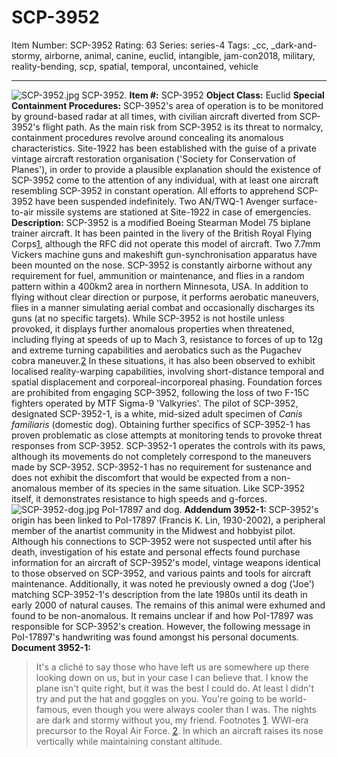 # SCP-3952
Item Number: SCP-3952
Rating: 63
Series: series-4
Tags: _cc, _dark-and-stormy, airborne, animal, canine, euclid, intangible, jam-con2018, military, reality-bending, scp, spatial, temporal, uncontained, vehicle

---

![SCP-3952.jpg](https://scp-wiki.wdfiles.com/local--files/scp-3952/SCP-3952.jpg)
SCP-3952.
**Item #:** SCP-3952
**Object Class:** Euclid
**Special Containment Procedures:** SCP-3952's area of operation is to be monitored by ground-based radar at all times, with civilian aircraft diverted from SCP-3952's flight path. As the main risk from SCP-3952 is its threat to normalcy, containment procedures revolve around concealing its anomalous characteristics. Site-1922 has been established with the guise of a private vintage aircraft restoration organisation ('Society for Conservation of Planes'), in order to provide a plausible explanation should the existence of SCP-3952 come to the attention of any individual, with at least one aircraft resembling SCP-3952 in constant operation.
All efforts to apprehend SCP-3952 have been suspended indefinitely. Two AN/TWQ-1 Avenger surface-to-air missile systems are stationed at Site-1922 in case of emergencies.
**Description:** SCP-3952 is a modified Boeing Stearman Model 75 biplane trainer aircraft. It has been painted in the livery of the British Royal Flying Corps[1](javascript:;), although the RFC did not operate this model of aircraft. Two 7.7mm Vickers machine guns and makeshift gun-synchronisation apparatus have been mounted on the nose.
SCP-3952 is constantly airborne without any requirement for fuel, ammunition or maintenance, and flies in a random pattern within a 400km2 area in northern Minnesota, USA. In addition to flying without clear direction or purpose, it performs aerobatic maneuvers, flies in a manner simulating aerial combat and occasionally discharges its guns (at no specific targets).
While SCP-3952 is not hostile unless provoked, it displays further anomalous properties when threatened, including flying at speeds of up to Mach 3, resistance to forces of up to 12g and extreme turning capabilities and aerobatics such as the Pugachev cobra maneuver.[2](javascript:;) In these situations, it has also been observed to exhibit localised reality-warping capabilities, involving short-distance temporal and spatial displacement and corporeal-incorporeal phasing. Foundation forces are prohibited from engaging SCP-3952, following the loss of two F-15C fighters operated by MTF Sigma-9 'Valkyries'.
The pilot of SCP-3952, designated SCP-3952-1, is a white, mid-sized adult specimen of _Canis familiaris_ (domestic dog). Obtaining further specifics of SCP-3952-1 has proven problematic as close attempts at monitoring tends to provoke threat responses from SCP-3952. SCP-3952-1 operates the controls with its paws, although its movements do not completely correspond to the maneuvers made by SCP-3952. SCP-3952-1 has no requirement for sustenance and does not exhibit the discomfort that would be expected from a non-anomalous member of its species in the same situation. Like SCP-3952 itself, it demonstrates resistance to high speeds and g-forces.
![SCP-3952-dog.jpg](https://scp-wiki.wdfiles.com/local--files/scp-3952/SCP-3952-dog.jpg)
PoI-17897 and dog.
**Addendum 3952-1:** SCP-3952's origin has been linked to PoI-17897 (Francis K. Lin, 1930-2002), a peripheral member of the anartist community in the Midwest and hobbyist pilot. Although his connections to SCP-3952 were not suspected until after his death, investigation of his estate and personal effects found purchase information for an aircraft of SCP-3952's model, vintage weapons identical to those observed on SCP-3952, and various paints and tools for aircraft maintenance. Additionally, it was noted he previously owned a dog ('Joe') matching SCP-3952-1's description from the late 1980s until its death in early 2000 of natural causes. The remains of this animal were exhumed and found to be non-anomalous. It remains unclear if and how PoI-17897 was responsible for SCP-3952's creation. However, the following message in PoI-17897's handwriting was found amongst his personal documents.
**Document 3952-1:**
> It's a cliché to say those who have left us are somewhere up there looking down on us, but in your case I can believe that.
> I know the plane isn't quite right, but it was the best I could do. At least I didn't try and put the hat and goggles on you. You're going to be world-famous, even though you were always cooler than I was.
> The nights are dark and stormy without you, my friend.
Footnotes
[1](javascript:;). WWI-era precursor to the Royal Air Force.
[2](javascript:;). In which an aircraft raises its nose vertically while maintaining constant altitude.